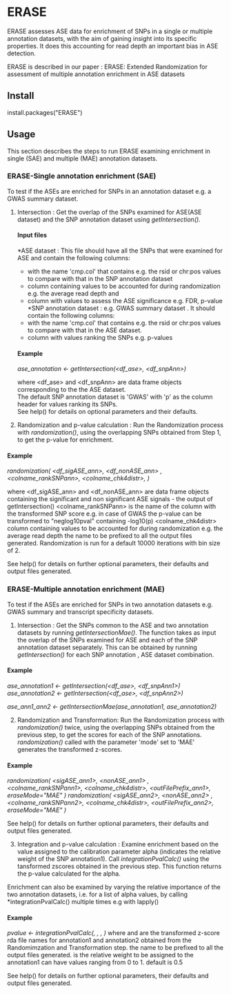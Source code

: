# ERASE

ERASE assesses ASE data for enrichment of SNPs in a single or multiple annotation datasets,
with the aim of gaining insight into its specific properties. It does this accounting for 
read depth an important bias in ASE detection. 

ERASE is described in our paper : ERASE: Extended Randomization for assessment of 
multiple annotation enrichment in ASE datasets <link>


## Install
install.packages("ERASE")

## Usage
This section describes the steps to run ERASE examining enrichment in single (SAE) 
and multiple (MAE) annotation datasets.


### ERASE-Single annotation enrichment (SAE)
To test if the ASEs are enriched for SNPs in an annotation dataset e.g. a GWAS summary 
dataset.

1. Intersection : Get the overlap of the SNPs examined for ASE(ASE dataset) and the SNP annotation dataset using *getIntersection()*. 

   #### Input files  
   *ASE dataset : This file should have all the SNPs that were examined for ASE and contain the following columns:  
    - with the name 'cmp.col' that contains e.g. the rsid or chr:pos values to compare with that in the SNP annotation dataset
    - column containing values to be accounted for during randomization e.g. the average read depth and 
    - column with values to assess the ASE significance e.g. FDR, p-value
   *SNP annotation dataset : e.g. GWAS summary dataset . It should contain the following columns:
    - with the name 'cmp.col' that contains e.g. the rsid or chr:pos values to compare with that in the ASE dataset.
    - column with values ranking the SNPs e.g. p-values

  
   #### Example
   *ase_annotation <- getIntersection(<df_ase>, <df_snpAnn>)*
  
   where <df_ase> and <df_snpAnn> are data frame objects corresponding to the the ASE dataset.  
   The default SNP annotation dataset is 'GWAS' with 'p' as the column header for values ranking its SNPs.  
   See help() for details on optional parameters and their defaults.
        
2. Randomization and p-value calculation : Run the Randomization process with *randomization()*, 
using the overlapping SNPs obtained from Step 1, to get the p-value for enrichment. 
  
  
  #### Example
   *randomization( <df_sigASE_ann>, <df_nonASE_ann> , <colname_rankSNPann>, <colname_chk4distr>, <outFilePrefix> )*
  
  where 
  <df_sigASE_ann> and <df_nonASE_ann> are data frame objects containing the significant 
  and non significant ASE signals - the output of getIntersection()
  <colname_rankSNPann> is the name of the column with the transformed SNP score e.g. in case of GWAS 
  the p-value can be transformed to "neglog10pval" containing -log10(p)
  <colname_chk4distr> column containing values to be accounted for during randomization e.g. the average 
  read depth
  <outFilePrefix> the name to be prefixed to all the output files generated. 
  Randomization is run for a default 10000 iterations with bin size of 2. 
  
  See help() for details on further optional parameters, their defaults and output files generated.


### ERASE-Multiple annotation enrichment (MAE)
To test if the ASEs are enriched for SNPs in two annotation datasets e.g. GWAS summary and transcript 
specificity datasets.

1. Intersection : Get the SNPs common to the ASE and two annotation datasets by running *getIntersectionMae()*.
The function takes as input the overlap of the SNPs examined for ASE and each of the SNP annotation dataset
separately. This can be obtained by running *getIntersection()* for each SNP annotation , ASE dataset combination.

#### Example
  *ase_annotation1 <- getIntersection(<df_ase>, <df_snpAnn1>)*
  *ase_annotation2 <- getIntersection(<df_ase>, <df_snpAnn2>)*
  
  *ase_ann1_ann2 <- getIntersectionMae(ase_annotation1, ase_annotation2)*
  
2. Randomization and Transformation: Run the Randomization process with *randomization()* twice, using 
the overlapping SNPs obtained from the previous step, to get the scores for each of the SNP annotations.
*randomization()* called with the parameter 'mode' set to 'MAE' generates the transformed z-scores.
  
  #### Example
   *randomization( <sigASE_ann1>, <nonASE_ann1> , <colname_rankSNPann1>, <colname_chk4distr>, <outFilePrefix_ann1>, eraseMode="MAE" )*
   *randomization( <sigASE_ann2>, <nonASE_ann2> , <colname_rankSNPann2>, <colname_chk4distr>, <outFilePrefix_ann2>, eraseMode="MAE" )*
  
  See help() for details on further optional parameters, their defaults and output files generated.

3. Integration and p-value calculation : Examine enrichment based on the value assigned to the 
calibration parameter alpha (indicates the relative weight of the SNP annotation1). Call 
*integrationPvalCalc()* using the tansformed zscores obtained in the previous step. This function returns 
the p-value calculated for the alpha. 

Enrichment can also be examined by varying the relative importance of the two annotation datasets, 
i.e. for a list of alpha values, by calling *integrationPvalCalc() multiple times e.g with lapply()

  #### Example
  *pvalue <- integrationPvalCalc(<rdaAnn1>, <rdaAnn2>, <outFilePrefix>, <alpha>)*
  where
  <rdaAnn1> and <rdaAnn2> are the transformed z-score rda file names for annotation1 and annotation2
  obtained from the Randomimzation and Transformation step.
  <outFilePrefix> the name to be prefixed to all the output files generated. 
  <alpha> is the relative weight to be assigned to the annotation1 can have values ranging from 0 to 1. 
  default is 0.5
  
  See help() for details on further optional parameters, their defaults and output files generated.

